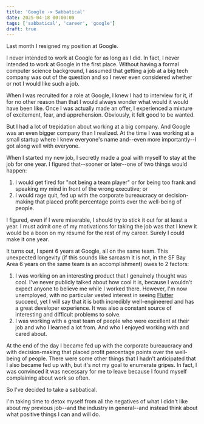 ```yaml
---
title: 'Google -> Sabbatical'
date: 2025-04-18 00:00:00
tags: ['sabbatical', 'career', 'google']
draft: true
---
```


Last month I resigned my position at Google.

I never intended to work at Google for as long as I did. In fact, I never
intended to work at Google in the first place. Without having a formal
computer science background, I assumed that getting a job at a big tech
company was out of the question and so I never even considered whether or not
I would like such a job.

When I was recruited for a role at Google, I knew I had to interview for it,
if for no other reason than that I would always wonder what would it would
have been like. Once I was actually made an offer, I experienced a mixture of
excitement, fear, and apprehension. Obviously, it felt good to be wanted.

But I had a lot of trepidation about working at a big company. And Google was
an even bigger company than I realized. At the time I was working at a small
startup where I knew everyone's name and--even more importantly--I got along
well with everyone.

When I started my new job, I secretly made a goal with myself to stay at the
job for one year. I figured that--sooner or later--one of two things would
happen:

1. I would get fired for "not being a team player" or for being too
frank and speaking my mind in front of the wrong executive; or
1. I would rage
quit, fed up with the corporate bureaucracy or decision-making that placed
profit percentage points over the well-being of people.

I figured, even if I were miserable, I should try to stick it out for at least
a year. I must admit one of my motivations for taking the job was that I knew
it would be a boon on my résumé for the rest of my career. Surely I could
make it one year.

It turns out, I spent 6 years at Google, all on the same team. This unexpected
longevity (if this sounds like sarcasm it is not, in the SF Bay Area 6 years
on the same team is an accomplishment) owes to 2 factors:

1. I was working on an interesting product that I genuinely thought was cool.
I've never publicly talked about how cool it is, because I wouldn't expect
anyone to believe me while I worked there. However, I'm now unemployed, with
no particular vested interest in seeing [Flutter](https://flutter.dev/)
succeed, yet I will say that it is both incredibly well-engineered and has
a great developer experience. It was also a constant source of interesting
and difficult problems to solve.
1. I was working with a great team of people who were excellent at their job
and who I learned a lot from. And who I enjoyed working with and cared
about.

At the end of the day I became fed up with the corporate bureaucracy and with
decision-making that placed profit percentage points over the well-being of
people. There were some other things that I hadn't anticipated that I also
became fed up with, but it's not my goal to enumerate gripes. In fact, I was
convinced it was necessary for me to leave because I found myself complaining
about work so often.

So I've decided to take a sabbatical.

I'm taking time to detox myself from all the negatives of what I didn't like
about my previous job--and the industry in general--and instead think about
what positive things I can and will do.
